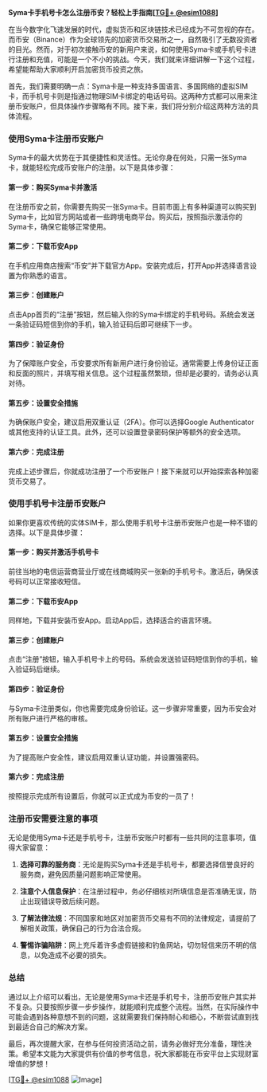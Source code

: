 **Syma卡手机号卡怎么注册币安？轻松上手指南[[TG💪+ @esim1088](https://t.me/s/esim1088)]**

在当今数字化飞速发展的时代，虚拟货币和区块链技术已经成为不可忽视的存在。而币安（Binance）作为全球领先的加密货币交易所之一，自然吸引了无数投资者的目光。然而，对于初次接触币安的新用户来说，如何使用Syma卡或手机号卡进行注册和充值，可能是一个不小的挑战。今天，我们就来详细讲解一下这个过程，希望能帮助大家顺利开启加密货币投资之旅。

首先，我们需要明确一点：Syma卡是一种支持多国语言、多国网络的虚拟SIM卡，而手机号卡则是指通过物理SIM卡绑定的电话号码。这两种方式都可以用来注册币安账户，但具体操作步骤略有不同。接下来，我们将分别介绍这两种方法的具体流程。

### 使用Syma卡注册币安账户

Syma卡的最大优势在于其便捷性和灵活性。无论你身在何处，只需一张Syma卡，就能轻松完成币安账户的注册。以下是具体步骤：

#### 第一步：购买Syma卡并激活
在注册币安之前，你需要先购买一张Syma卡。目前市面上有多种渠道可以购买到Syma卡，比如官方网站或者一些跨境电商平台。购买后，按照指示激活你的Syma卡，确保它能够正常使用。

#### 第二步：下载币安App
在手机应用商店搜索“币安”并下载官方App。安装完成后，打开App并选择语言设置为你熟悉的语言。

#### 第三步：创建账户
点击App首页的“注册”按钮，然后输入你的Syma卡绑定的手机号码。系统会发送一条验证码短信到你的手机，输入验证码后即可继续下一步。

#### 第四步：验证身份
为了保障账户安全，币安要求所有新用户进行身份验证。通常需要上传身份证正面和反面的照片，并填写相关信息。这个过程虽然繁琐，但却是必要的，请务必认真对待。

#### 第五步：设置安全措施
为确保账户安全，建议启用双重认证（2FA）。你可以选择Google Authenticator或其他支持的认证工具。此外，还可以设置登录密码保护等额外的安全选项。

#### 第六步：完成注册
完成上述步骤后，你就成功注册了一个币安账户！接下来就可以开始探索各种加密货币交易了。

### 使用手机号卡注册币安账户

如果你更喜欢传统的实体SIM卡，那么使用手机号卡注册币安账户也是一种不错的选择。以下是具体步骤：

#### 第一步：购买并激活手机号卡
前往当地的电信运营商营业厅或在线商城购买一张新的手机号卡。激活后，确保该号码可以正常接收短信。

#### 第二步：下载币安App
同样地，下载并安装币安App。启动App后，选择适合的语言环境。

#### 第三步：创建账户
点击“注册”按钮，输入手机号卡上的号码。系统会发送验证码短信到你的手机，输入验证码后继续。

#### 第四步：验证身份
与Syma卡注册类似，你也需要完成身份验证。这一步骤非常重要，因为币安会对所有账户进行严格的审核。

#### 第五步：设置安全措施
为了提高账户安全性，建议启用双重认证功能，并设置强密码。

#### 第六步：完成注册
按照提示完成所有设置后，你就可以正式成为币安的一员了！

### 注册币安需要注意的事项

无论是使用Syma卡还是手机号卡，注册币安账户时都有一些共同的注意事项，值得大家留意：

1. **选择可靠的服务商**：无论是购买Syma卡还是手机号卡，都要选择信誉良好的服务商，避免因质量问题影响正常使用。
   
2. **注意个人信息保护**：在注册过程中，务必仔细核对所填信息是否准确无误，防止出现错误导致后续问题。

3. **了解法律法规**：不同国家和地区对加密货币交易有不同的法律规定，请提前了解相关政策，确保自己的行为合法合规。

4. **警惕诈骗陷阱**：网上充斥着许多虚假链接和钓鱼网站，切勿轻信来历不明的信息，以免造成不必要的损失。

### 总结

通过以上介绍可以看出，无论是使用Syma卡还是手机号卡，注册币安账户其实并不复杂。只要按照步骤一步步操作，就能顺利完成整个流程。当然，在实际操作中可能会遇到各种意想不到的问题，这就需要我们保持耐心和细心，不断尝试直到找到最适合自己的解决方案。

最后，再次提醒大家，在参与任何投资活动之前，请务必做好充分准备，理性决策。希望本文能为大家提供有价值的参考信息，祝大家都能在币安平台上实现财富增值的梦想！

[[TG💪+ @esim1088](https://t.me/s/esim1088) ![Image](https://i.postimg.cc/4NQfJmqS/Snipaste-2025-05-13-00-14-12.png)]